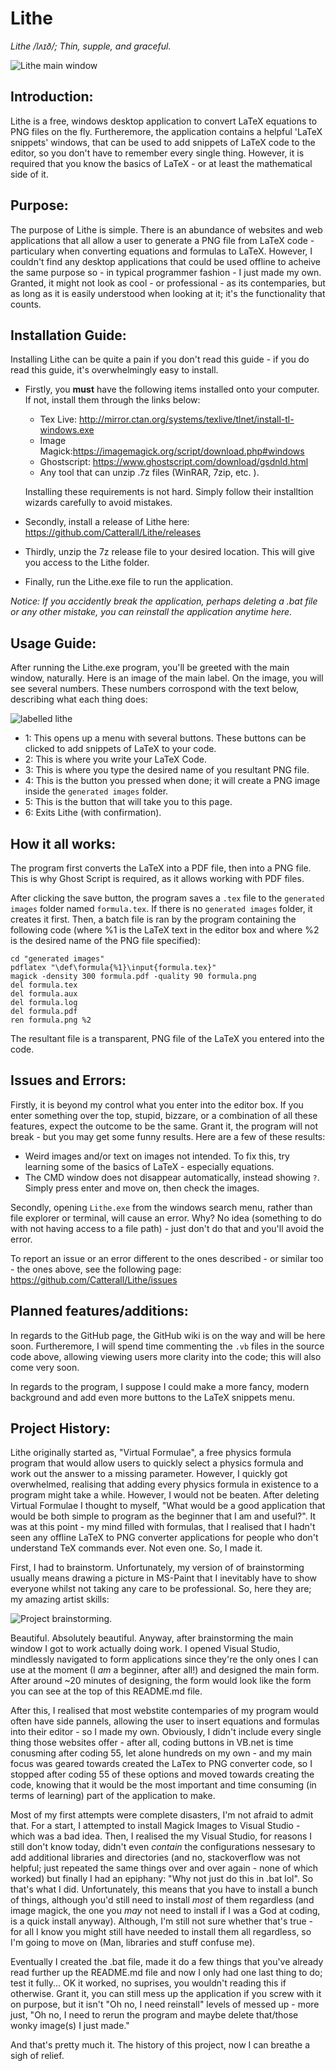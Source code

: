# Lithe
*Lithe /lʌɪð/; Thin, supple, and graceful.*

![Lithe main window](https://user-images.githubusercontent.com/66549839/84096073-d17f8400-a9f8-11ea-89f8-0c6208f3d93a.png)

Introduction:
-
Lithe is a free, windows desktop application to convert LaTeX equations to PNG files on the fly. Furtheremore, the application contains a helpful 'LaTeX snippets' windows, that can be used to add snippets of LaTeX code to the editor, so you don't have to remember every single thing. However, it is required that you know the basics of LaTeX - or at least the mathematical side of it.


Purpose:
-
The purpose of Lithe is simple. There is an abundance of websites and web applications that all allow a user to generate a PNG file from LaTeX code - particulary when converting equations and formulas to LaTeX. However, I couldn't find any desktop applications that could be used offline to acheive the same purpose so - in typical programmer fashion - I just made my own. Granted, it might not look as cool - or professional - as its contemparies, but as long as it is easily understood when looking at it; it's the functionality that counts.


Installation Guide:
-
Installing Lithe can be quite a pain if you don't read this guide - if you do read this guide, it's overwhelmingly easy to install.
- Firstly, you **must** have the following items installed onto your computer. If not, install them through the links below:
  - Tex Live: http://mirror.ctan.org/systems/texlive/tlnet/install-tl-windows.exe
  - Image Magick:https://imagemagick.org/script/download.php#windows
  - Ghostscript: https://www.ghostscript.com/download/gsdnld.html
  - Any tool that can unzip .7z files (WinRAR, 7zip, etc. ).

  Installing these requirements is not hard. Simply follow their installtion wizards carefully to avoid mistakes.

- Secondly, install a release of Lithe here: https://github.com/Catterall/Lithe/releases
- Thirdly, unzip the 7z release file to your desired location. This will give you access to the Lithe folder.
- Finally, run the Lithe.exe file to run the application.

*Notice: If you accidently break the application, perhaps deleting a .bat file or any other mistake, you can reinstall the application anytime here.*


Usage Guide:
-
After running the Lithe.exe program, you'll be greeted with the main window, naturally. Here is an image of the main label. On the image, you will see several numbers. These numbers corrospond with the text below, describing what each thing does:

![labelled lithe](https://user-images.githubusercontent.com/66549839/84094837-9b8cd080-a9f5-11ea-8eda-b3807e1fd2bc.png)

- 1: This opens up a menu with several buttons. These buttons can be clicked to add snippets of LaTeX to your code.
- 2: This is where you write your LaTeX Code.
- 3: This is where you type the desired name of you resultant PNG file.
- 4: This is the button you pressed when done; it will create a PNG image inside the `generated images` folder.
- 5: This is the button that will take you to this page.
- 6: Exits Lithe (with confirmation).


How it all works:
-
The program first converts the LaTeX into a PDF file, then into a PNG file. This is why Ghost Script is required, as it allows working with PDF files.

After clicking the save button, the program saves a `.tex` file to the `generated images` folder named `formula.tex`. If there is no `generated images` folder, it creates it first. Then, a batch file is ran by the program containing the following code (where %1 is the LaTeX text in the editor box and where %2 is the desired name of the PNG file specified):
```
cd "generated images"
pdflatex "\def\formula{%1}\input{formula.tex}"
magick -density 300 formula.pdf -quality 90 formula.png
del formula.tex
del formula.aux
del formula.log
del formula.pdf
ren formula.png %2
```
The resultant file is a transparent, PNG file of the LaTeX you entered into the code.


Issues and Errors:
-
Firstly, it is beyond my control what you enter into the editor box. If you enter something over the top, stupid, bizzare, or a combination of all these features, expect the outcome to be the same. Grant it, the program will not break - but you may get some funny results. Here are a few of these results:
- Weird images and/or text on images not intended. To fix this, try learning some of the basics of LaTeX - especially equations.
- The CMD window does not disappear automatically, instead showing `?`. Simply press enter and move on, then check the images.

Secondly, opening `Lithe.exe` from the windows search menu, rather than file explorer or terminal, will cause an error. Why? No idea (something to do with not having access to a file path) - just don't do that and you'll avoid the error.

To report an issue or an error different to the ones described - or similar too - the ones above, see the following page:
https://github.com/Catterall/Lithe/issues


Planned features/additions:
-
In regards to the GitHub page, the GitHub wiki is on the way and will be here soon. Furtheremore, I will spend time commenting the `.vb` files in the source code above, allowing viewing users more clarity into the code; this will also come very soon.

In regards to the program, I suppose I could make a more fancy, modern background and add even more buttons to the LaTeX snippets menu.


Project History:
-
Lithe originally started as, "Virtual Formulae", a free physics formula program that would allow users to quickly select a physics formula and work out the answer to a missing parameter. However, I quickly got overwhelmed, realising that adding every physics formula in existence to a program might take a while. However, I would not be beaten. After deleting Virtual Formulae I thought to myself, "What would be a good application that would be both simple to program as the beginner that I am and useful?". It was at this point - my mind filled with formulas, that I realised that I hadn't seen any offline LaTeX to PNG converter applications for people who don't understand TeX commands ever. Not even one. So, I made it.

First, I had to brainstorm. Unfortunately, my version of of brainstorming usually means drawing a picture in MS-Paint that I inevitably have to show everyone whilst not taking any care to be professional. So, here they are; my amazing artist skills:

![Project brainstorming.](https://user-images.githubusercontent.com/66549839/84093617-a5610480-a9f2-11ea-8eb1-3f0e92f40193.png)

Beautiful. Absolutely beautiful. Anyway, after brainstorming the main window I got to work actually doing work. I opened Visual Studio, mindlessly navigated to form applications since they're the only ones I can use at the moment (I *am* a beginner, after all!) and designed the main form. After around ~20 minutes of designing, the form would look like the form you can see at the top of this README.md file.

After this, I realised that most webstite contemparies of my program would often have side pannels, allowing the user to insert equations and formulas into their editor - so I made my own. Obviously, I didn't include every single thing those websites offer - after all, coding buttons in VB.net is time conusming after coding 55, let alone hundreds on my own - and my main focus was geared towards created the LaTex to PNG converter code, so I stopped after coding 55 of these options and moved towards creating the code, knowing that it would be the most important and time consuming (in terms of learning) part of the application to make. 

Most of my first attempts were complete disasters, I'm not afraid to admit that. For a start, I attempted to install Magick Images to Visual Studio - which was a bad idea. Then, I realised the my Visual Studio, for reasons I still don't know today, didn't even *contain* the configurations nessesary to add additional libraries and directories (and no, stackoverflow was not helpful; just repeated the same things over and over again - none of which worked) but finally I had an epiphany: "Why not just do this in .bat lol". So that's what I did. Unfortunately, this means that you have to install a bunch of things, although you'd still need to install *most* of them regardless (and image magick, the one you *may* not need to install if I was a God at coding, is a quick install anyway). Although, I'm still not sure whether that's true - for all I know you might still have needed to install them all regardless, so I'm going to move on (Man, libraries and stuff confuse me).

Eventually I created the .bat file, made it do a few things that you've already read further up the README.md file and now I only had one last thing to do; test it fully... OK it worked, no suprises, you wouldn't reading this if otherwise. Grant it, you can still mess up the application if you screw with it on purpose, but it isn't "Oh no, I need reinstall" levels of messed up - more just, "Oh no, I need to rerun the program and maybe delete that/those wonky image(s) I just made."

And that's pretty much it. The history of this project, now I can breathe a sigh of relief.
